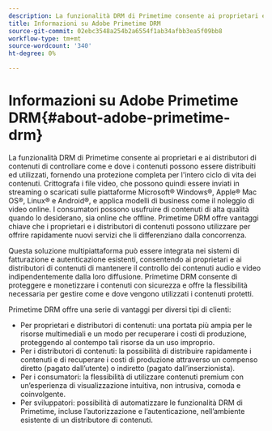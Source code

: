 ```yaml
---
description: La funzionalità DRM di Primetime consente ai proprietari e ai distributori di contenuti di controllare come e dove i contenuti possono essere distribuiti ed utilizzati, fornendo una protezione completa per l'intero ciclo di vita dei contenuti. Crittografa i file video, che possono quindi essere inviati in streaming o scaricati sulle piattaforme Microsoft® Windows®, Apple® Mac OS®, Linux® e Android®, e applica modelli di business come il noleggio di video online. I consumatori possono usufruire di contenuti di alta qualità quando lo desiderano, sia online che offline. Primetime DRM offre vantaggi chiave che i proprietari e i distributori di contenuti possono utilizzare per offrire rapidamente nuovi servizi che li differenziano dalla concorrenza.
title: Informazioni su Adobe Primetime DRM
source-git-commit: 02ebc3548a254b2a6554f1ab34afbb3ea5f09bb8
workflow-type: tm+mt
source-wordcount: '340'
ht-degree: 0%

---
```


# Informazioni su Adobe Primetime DRM{#about-adobe-primetime-drm}

La funzionalità DRM di Primetime consente ai proprietari e ai distributori di contenuti di controllare come e dove i contenuti possono essere distribuiti ed utilizzati, fornendo una protezione completa per l&#39;intero ciclo di vita dei contenuti. Crittografa i file video, che possono quindi essere inviati in streaming o scaricati sulle piattaforme Microsoft® Windows®, Apple® Mac OS®, Linux® e Android®, e applica modelli di business come il noleggio di video online. I consumatori possono usufruire di contenuti di alta qualità quando lo desiderano, sia online che offline. Primetime DRM offre vantaggi chiave che i proprietari e i distributori di contenuti possono utilizzare per offrire rapidamente nuovi servizi che li differenziano dalla concorrenza.

Questa soluzione multipiattaforma può essere integrata nei sistemi di fatturazione e autenticazione esistenti, consentendo ai proprietari e ai distributori di contenuti di mantenere il controllo dei contenuti audio e video indipendentemente dalla loro diffusione. Primetime DRM consente di proteggere e monetizzare i contenuti con sicurezza e offre la flessibilità necessaria per gestire come e dove vengono utilizzati i contenuti protetti.

Primetime DRM offre una serie di vantaggi per diversi tipi di clienti:

* Per proprietari e distributori di contenuti: una portata più ampia per le risorse multimediali e un modo per recuperare i costi di produzione, proteggendo al contempo tali risorse da un uso improprio.
* Per i distributori di contenuti: la possibilità di distribuire rapidamente i contenuti e di recuperare i costi di produzione attraverso un compenso diretto (pagato dall’utente) o indiretto (pagato dall’inserzionista).
* Per i consumatori: la flessibilità di utilizzare contenuti premium con un’esperienza di visualizzazione intuitiva, non intrusiva, comoda e coinvolgente.
* Per sviluppatori: possibilità di automatizzare le funzionalità DRM di Primetime, incluse l’autorizzazione e l’autenticazione, nell’ambiente esistente di un distributore di contenuti.
